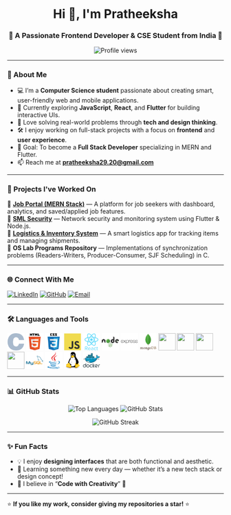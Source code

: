 <h1 align="center">Hi 👋, I'm Pratheeksha</h1>
<h3 align="center">🌸 A Passionate Frontend Developer & CSE Student from India 🌸</h3>

<p align="center">
  <img src="https://komarev.com/ghpvc/?username=pratheeksha29-20&label=Profile%20views&color=0e75b6&style=flat" alt="Profile views" /> 
</p>

---

### 🚀 About Me  
- 💻 I’m a **Computer Science student** passionate about creating smart, user-friendly web and mobile applications.  
- 🌱 Currently exploring **JavaScript**, **React**, and **Flutter** for building interactive UIs.  
- 🧩 Love solving real-world problems through **tech and design thinking**.  
- 🛠️ I enjoy working on full-stack projects with a focus on **frontend** and **user experience**.  
- 🎯 Goal: To become a **Full Stack Developer** specializing in MERN and Flutter.  
- 📫 Reach me at **pratheeksha29.20@gmail.com**

---

### 💼 Projects I've Worked On  
  
🔹 **[Job Portal (MERN Stack)](https://github.com/your-repo)** — A platform for job seekers with dashboard, analytics, and saved/applied job features.  
🔹 **[SML Security](https://github.com/Preethamhj/smI-security-.git)** — Network security and monitoring system using Flutter & Node.js.  
🔹 **[Logistics & Inventory System](https://github.com/your-repo)** — A smart logistics app for tracking items and managing shipments.  
🔹 **OS Lab Programs Repository** — Implementations of synchronization problems (Readers-Writers, Producer-Consumer, SJF Scheduling) in C.

---

### 🌐 Connect With Me  

<p align="left">
<a href="https://linkedin.com/in/pratheeksha" target="_blank"><img src="https://img.shields.io/badge/LinkedIn-blue?logo=linkedin&logoColor=white" alt="LinkedIn"/></a>
<a href="https://github.com/pratheeksha29-20" target="_blank"><img src="https://img.shields.io/badge/GitHub-black?logo=github&logoColor=white" alt="GitHub"/></a>
<a href="mailto:pratheeksha29.20@gmail.com"><img src="https://img.shields.io/badge/Email-D14836?logo=gmail&logoColor=white" alt="Email"/></a>
</p>

---

### 🛠️ Languages and Tools  

<p align="left">
<a href="https://www.cprogramming.com/"><img src="https://raw.githubusercontent.com/devicons/devicon/master/icons/c/c-original.svg" width="40" height="40"/></a>
<a href="https://www.w3schools.com/html/"><img src="https://raw.githubusercontent.com/devicons/devicon/master/icons/html5/html5-original-wordmark.svg" width="40" height="40"/></a>
<a href="https://www.w3schools.com/css/"><img src="https://raw.githubusercontent.com/devicons/devicon/master/icons/css3/css3-original-wordmark.svg" width="40" height="40"/></a>
<a href="https://developer.mozilla.org/en-US/docs/Web/JavaScript"><img src="https://raw.githubusercontent.com/devicons/devicon/master/icons/javascript/javascript-original.svg" width="40" height="40"/></a>
<a href="https://reactjs.org/"><img src="https://raw.githubusercontent.com/devicons/devicon/master/icons/react/react-original-wordmark.svg" width="40" height="40"/></a>
<a href="https://nodejs.org/"><img src="https://raw.githubusercontent.com/devicons/devicon/master/icons/nodejs/nodejs-original-wordmark.svg" width="40" height="40"/></a>
<a href="https://expressjs.com/"><img src="https://raw.githubusercontent.com/devicons/devicon/master/icons/express/express-original-wordmark.svg" width="40" height="40"/></a>
<a href="https://www.mongodb.com/"><img src="https://raw.githubusercontent.com/devicons/devicon/master/icons/mongodb/mongodb-original-wordmark.svg" width="40" height="40"/></a>
<a href="https://flutter.dev/"><img src="https://www.vectorlogo.zone/logos/flutterio/flutterio-icon.svg" width="40" height="40"/></a>
<a href="https://dart.dev/"><img src="https://www.vectorlogo.zone/logos/dartlang/dartlang-icon.svg" width="40" height="40"/></a>
<a href="https://tailwindcss.com/"><img src="https://www.vectorlogo.zone/logos/tailwindcss/tailwindcss-icon.svg" width="40" height="40"/></a>
<a href="https://git-scm.com/"><img src="https://www.vectorlogo.zone/logos/git-scm/git-scm-icon.svg" width="40" height="40"/></a>
<a href="https://www.mysql.com/"><img src="https://raw.githubusercontent.com/devicons/devicon/master/icons/mysql/mysql-original-wordmark.svg" width="40" height="40"/></a>
<a href="https://www.java.com/"><img src="https://raw.githubusercontent.com/devicons/devicon/master/icons/java/java-original.svg" width="40" height="40"/></a>
<a href="https://www.linux.org/"><img src="https://raw.githubusercontent.com/devicons/devicon/master/icons/linux/linux-original.svg" width="40" height="40"/></a>
<a href="https://www.docker.com/"><img src="https://raw.githubusercontent.com/devicons/devicon/master/icons/docker/docker-original-wordmark.svg" width="40" height="40"/></a>
</p>

---

### 📊 GitHub Stats  

<p align="center">
  <img src="https://github-readme-stats.vercel.app/api/top-langs?username=pratheeksha29-20&show_icons=true&locale=en&layout=compact" alt="Top Languages" height="160"/>
  <img src="https://github-readme-stats.vercel.app/api?username=pratheeksha29-20&show_icons=true&locale=en" alt="GitHub Stats" height="160"/>
</p>

<p align="center">
  <img src="https://github-readme-streak-stats.herokuapp.com/?user=pratheeksha29-20" alt="GitHub Streak" />
</p>

---

### ✨ Fun Facts  
- 💡 I enjoy **designing interfaces** that are both functional and aesthetic.  
- 🌱 Learning something new every day — whether it’s a new tech stack or design concept!  
- 🎨 I believe in “**Code with Creativity**” 🌈  

---

⭐ **If you like my work, consider giving my repositories a star!** ⭐
